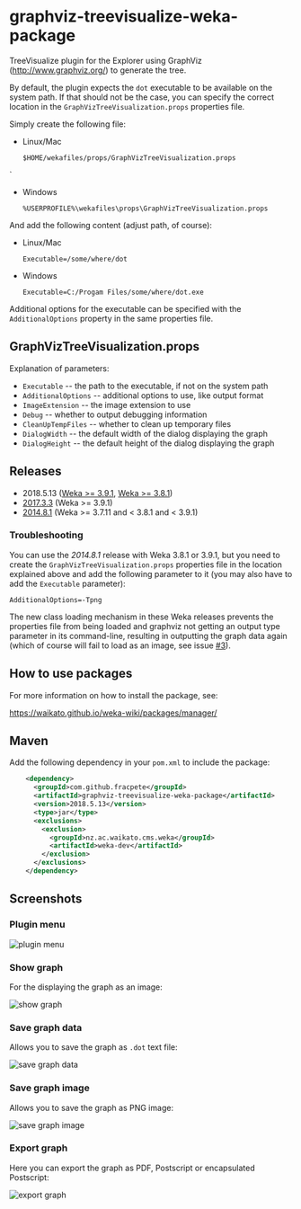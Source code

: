# graphviz-treevisualize-weka-package

TreeVisualize plugin for the Explorer using GraphViz (http://www.graphviz.org/)
to generate the tree.

By default, the plugin expects the `dot` executable to be available on the
system path. If that should not be the case, you can specify the correct
location in the `GraphVizTreeVisualization.props` properties file.

Simply create the following file:

* Linux/Mac
  ```
  $HOME/wekafiles/props/GraphVizTreeVisualization.props
  ```
`
* Windows
  ```
  %USERPROFILE%\wekafiles\props\GraphVizTreeVisualization.props
  ```

And add the following content (adjust path, of course):

* Linux/Mac
  ```
  Executable=/some/where/dot
  ```

* Windows
  ```
  Executable=C:/Progam Files/some/where/dot.exe
  ```

Additional options for the executable can be specified with the
`AdditionalOptions` property in the same properties file.


## GraphVizTreeVisualization.props

Explanation of parameters:

* `Executable` -- the path to the executable, if not on the system path 
* `AdditionalOptions` -- additional options to use, like output format
* `ImageExtension` -- the image extension to use
* `Debug` -- whether to output debugging information
* `CleanUpTempFiles` -- whether to clean up temporary files
* `DialogWidth` -- the default width of the dialog displaying the graph
* `DialogHeight` -- the default height of the dialog displaying the graph


## Releases

* 2018.5.13 ([Weka >= 3.9.1](https://github.com/fracpete/graphviz-treevisualize-weka-package/releases/download/v2018.5.13/graphviz-treevisualize-2018.5.13-3.9.x.zip), [Weka >= 3.8.1](https://github.com/fracpete/graphviz-treevisualize-weka-package/releases/download/v2018.5.13/graphviz-treevisualize-2018.5.13-3.8.x.zip))
* [2017.3.3](https://github.com/fracpete/graphviz-treevisualize-weka-package/releases/download/v2017.3.3/graphviz-treevisualize-2017.3.3.zip) (Weka >= 3.9.1)
* [2014.8.1](https://github.com/fracpete/graphviz-treevisualize-weka-package/releases/download/v2014.8.1/graphviz-treevisualize-2014.8.1.zip) (Weka >= 3.7.11 and < 3.8.1 and < 3.9.1)

### Troubleshooting

You can use the *2014.8.1* release with Weka 3.8.1 or 3.9.1, but you need to 
create the `GraphVizTreeVisualization.props` properties file in the location
explained above and add the following parameter to it (you may also have to
add the `Executable` parameter):

```
AdditionalOptions=-Tpng
```

The new class loading mechanism in these Weka releases prevents the properties
file from being loaded and graphviz not getting an output type parameter in
its command-line, resulting in outputting the graph data again (which of course
will fail to load as an image, see issue [#3](https://github.com/fracpete/graphviz-treevisualize-weka-package/issues/3)).

## How to use packages

For more information on how to install the package, see:

https://waikato.github.io/weka-wiki/packages/manager/


## Maven

Add the following dependency in your `pom.xml` to include the package:

```xml
    <dependency>
      <groupId>com.github.fracpete</groupId>
      <artifactId>graphviz-treevisualize-weka-package</artifactId>
      <version>2018.5.13</version>
      <type>jar</type>
      <exclusions>
        <exclusion>
          <groupId>nz.ac.waikato.cms.weka</groupId>
          <artifactId>weka-dev</artifactId>
        </exclusion>
      </exclusions>
    </dependency>
```

## Screenshots

### Plugin menu

![plugin menu](src/site/resources/plugin_menu.png)

### Show graph

For the displaying the graph as an image:

![show graph](src/site/resources/show_graph.png)

### Save graph data

Allows you to save the graph as `.dot` text file:

![save graph data](src/site/resources/save_graph_data.png)

### Save graph image

Allows you to save the graph as PNG image:

![save graph image](src/site/resources/save_graph_image.png)

### Export graph

Here you can export the graph as PDF, Postscript or encapsulated Postscript:

![export graph](src/site/resources/export_graph.png)
